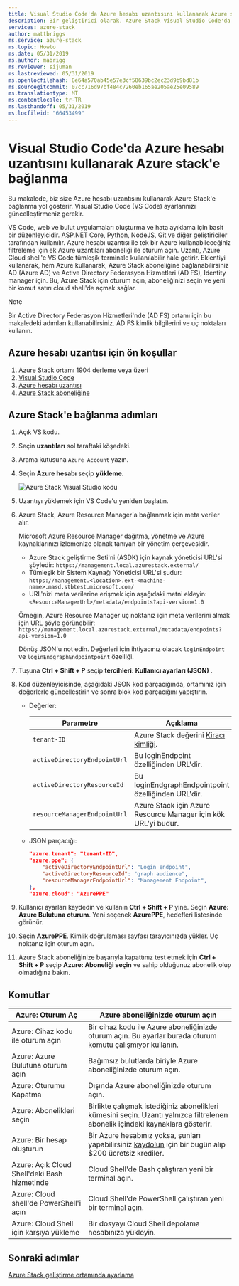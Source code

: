 ```yaml
---
title: Visual Studio Code'da Azure hesabı uzantısını kullanarak Azure stack'e bağlanma | Microsoft Docs
description: Bir geliştirici olarak, Azure Stack Visual Studio Code'da Azure hesabı uzantısını kullanarak bağlanma
services: azure-stack
author: mattbriggs
ms.service: azure-stack
ms.topic: Howto
ms.date: 05/31/2019
ms.author: mabrigg
ms.reviewer: sijuman
ms.lastreviewed: 05/31/2019
ms.openlocfilehash: 8e64a570ab45e57e3cf58639bc2ec23d9b9bd81b
ms.sourcegitcommit: 07cc716d97bf484c7260eb165ae205ae25e09589
ms.translationtype: MT
ms.contentlocale: tr-TR
ms.lasthandoff: 05/31/2019
ms.locfileid: "66453499"
---
```

# <a name="connect-to-azure-stack-using-azure-account-extension-in-visual-studio-code"></a>Visual Studio Code'da Azure hesabı uzantısını kullanarak Azure stack'e bağlanma

Bu makalede, biz size Azure hesabı uzantısını kullanarak Azure Stack'e bağlanma yol gösterir. Visual Studio Code (VS Code) ayarlarınızı güncelleştirmeniz gerekir.

VS Code, web ve bulut uygulamaları oluşturma ve hata ayıklama için basit bir düzenleyicidir. ASP.NET Core, Python, NodeJS, Git ve diğer geliştiriciler tarafından kullanılır. Azure hesabı uzantısı ile tek bir Azure kullanabileceğiniz filtreleme için ek Azure uzantıları aboneliği ile oturum açın. Uzantı, Azure Cloud shell'e VS Code tümleşik terminale kullanılabilir hale getirir. Eklentiyi kullanarak, hem Azure kullanarak, Azure Stack aboneliğine bağlanabilirsiniz AD (Azure AD) ve Active Directory Federasyon Hizmetleri (AD FS), Identity manager için. Bu, Azure Stack için oturum açın, aboneliğinizi seçin ve yeni bir komut satırı cloud shell'de açmak sağlar. 

> [!Note]  
> Bir Active Directory Federasyon Hizmetleri'nde (AD FS) ortamı için bu makaledeki adımları kullanabilirsiniz. AD FS kimlik bilgilerini ve uç noktaları kullanın.

## <a name="pre-requisites-for-the-azure-account-extension"></a>Azure hesabı uzantısı için ön koşullar

1. Azure Stack ortamı 1904 derleme veya üzeri
2. [Visual Studio Code](https://code.visualstudio.com/)
3. [Azure hesabı uzantısı](https://github.com/Microsoft/vscode-azure-account)
4. [Azure Stack aboneliğine](https://azure.microsoft.com/overview/azure-stack/)

## <a name="steps-to-connect-to-azure-stack"></a>Azure Stack'e bağlanma adımları

1. Açık VS kodu.

2. Seçin **uzantıları** sol taraftaki köşedeki.

3. Arama kutusuna `Azure Account` yazın.

4. Seçin **Azure hesabı** seçip **yükleme**.

      ![Azure Stack Visual Studio kodu](media/azure-stack-dev-start-vscode-azure/image1.png)

5. Uzantıyı yüklemek için VS Code'u yeniden başlatın.

6. Azure Stack, Azure Resource Manager'a bağlanmak için meta veriler alır. 
    
    Microsoft Azure Resource Manager dağıtma, yönetme ve Azure kaynaklarınızı izlemenize olanak tanıyan bir yönetim çerçevesidir.
    - Azure Stack geliştirme Seti'ni (ASDK) için kaynak yöneticisi URL'si şöyledir: `https://management.local.azurestack.external/` 
    - Tümleşik bir Sistem Kaynağı Yöneticisi URL'si şudur: `https://management.<location>.ext-<machine-name>.masd.stbtest.microsoft.com/`
    - URL'nizi meta verilerine erişmek için aşağıdaki metni ekleyin: `<ResourceManagerUrl>/metadata/endpoints?api-version=1.0`

    Örneğin, Azure Resource Manager uç noktanız için meta verilerini almak için URL şöyle görünebilir: `https://management.local.azurestack.external/metadata/endpoints?api-version=1.0`

    Dönüş JSON'u not edin. Değerleri için ihtiyacınız olacak `loginEndpoint` ve `loginEndgraphEndpointpoint` özelliği.

7. Tuşuna **Ctrl + Shift + P** seçip **tercihleri: Kullanıcı ayarları (JSON)** .

8. Kod düzenleyicisinde, aşağıdaki JSON kod parçacığında, ortamınız için değerlerle güncelleştirin ve sonra blok kod parçacığını yapıştırın.

    - Değerler:

        | Parametre | Açıklama |
        | --- | --- |
        | `tenant-ID` | Azure Stack değerini [Kiracı kimliği](../operator/azure-stack-identity-overview.md). |
        | `activeDirectoryEndpointUrl` | Bu loginEndpoint özelliğinden URL'dir. |
        | `activeDirectoryResourceId` | Bu loginEndgraphEndpointpoint özelliğinden URL'dir.
        | `resourceManagerEndpointUrl` | Azure Stack için Azure Resource Manager için kök URL'yi budur. | 

    - JSON parçacığı:

      ```JSON  
      "azure.tenant": "tenant-ID",
      "azure.ppe": {
          "activeDirectoryEndpointUrl": "Login endpoint",
          "activeDirectoryResourceId": "graph audience",
          "resourceManagerEndpointUrl": "Management Endpoint",
      },
      "azure.cloud": "AzurePPE"
      ```

8. Kullanıcı ayarları kaydedin ve kullanın **Ctrl + Shift + P** yine. Seçin **Azure: Azure Bulutuna oturum**. Yeni seçenek **AzurePPE**, hedefleri listesinde görünür.

9. Seçin **AzurePPE**. Kimlik doğrulaması sayfası tarayıcınızda yükler. Uç noktanız için oturum açın.

11. Azure Stack aboneliğinize başarıyla kapattınız test etmek için **Ctrl + Shift + P** seçip **Azure: Aboneliği seçin** ve sahip olduğunuz abonelik olup olmadığına bakın.

## <a name="commands"></a>Komutlar

| Azure: Oturum Aç | Azure aboneliğinizde oturum açın |
| --- | --- |
| Azure: Cihaz kodu ile oturum açın | Bir cihaz kodu ile Azure aboneliğinizde oturum açın. Bu ayarlar burada oturum komutu çalışmıyor kullanın. |
| Azure: Azure Bulutuna oturum açın | Bağımsız bulutlarda biriyle Azure aboneliğinizde oturum açın. |
| Azure: Oturumu Kapatma | Dışında Azure aboneliğinizde oturum açın. |
| Azure: Abonelikleri seçin | Birlikte çalışmak istediğiniz abonelikleri kümesini seçin. Uzantı yalnızca filtrelenen abonelik içindeki kaynaklara gösterir. |
| Azure: Bir hesap oluşturun | Bir Azure hesabınız yoksa, şunları yapabilirsiniz [kaydolun](https://azure.microsoft.com/free/?utm_source=campaign&utm_campaign=vscode-azure-account&mktingSource=vscode-azure-account) için bir bugün alıp \$200 ücretsiz krediler. |
| Azure: Açık Cloud Shell'deki Bash hizmetinde | Cloud Shell'de Bash çalıştıran yeni bir terminal açın. |
| Azure: Cloud shell'de PowerShell'i açın | Cloud Shell'de PowerShell çalıştıran yeni bir terminal açın. |
| Azure: Cloud Shell için karşıya yükleme | Bir dosyayı Cloud Shell depolama hesabınıza yükleyin. |

## <a name="next-steps"></a>Sonraki adımlar

[Azure Stack geliştirme ortamında ayarlama ](azure-stack-dev-start.md)